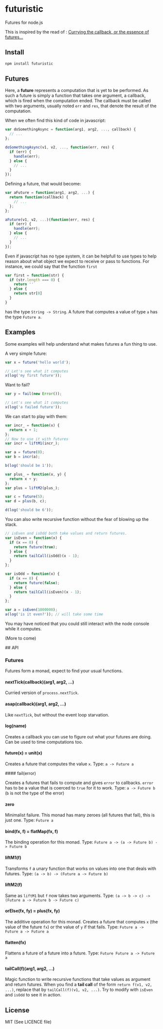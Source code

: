 futuristic
==========

Futures for node.js

This is inspired by the read of : [Currying the callback, or the essence of futures…](bjouhier.wordpress.com/2011/04/04/currying-the-callback-or-the-essence-of-futures/)

## Install

```bash
npm install futuristic
```

## Futures

Here, a **future** represents a computation that is yet to be performed.
As such a future is simply a function that takes one argument, a callback,
which is fired when the computation ended.
The callback must be called with two arguments, usually noted `err` and `res`,
that denote the result of the computation.

When we often find this kind of code in javascript:
```js
var doSomethingAsync = function(arg1, arg2, ..., callback) {
  // ...
};

doSomethingAsync(v1, v2, ..., function(err, res) {
  if (err) {
    handle(err);
  } else {
    // ...
  }
});
```
Defining a future, that would become:
```js
var aFuture = function(arg1, arg2, ...) {
  return function(callback) {
    // ...
  };
};

aFuture(v1, v2, ...)(function(err, res) {
  if (err) {
    handle(err);
  } else {
    // ...
  }
});
```

Even if javascript has no type system, it can be helpfull to use types to help
reason about what object we expect to receive or pass to functions.
For instance, we could say that the function `first`
```js
var first = function(str) {
  if (str.length === 0) {
    return ''
  } else {
    return str[0]
  }
}
```
has the type `String -> String`.
A future that computes a value of type `a` has the type `Future a`.

## Examples

Some examples will help understand what makes futures a fun thing to use.

A very simple future:
```js
var x = future('hello world');

// Let's see what it computes
x(log('my first future'));
```

Want to fail?
```js
var y = fail(new Error());

// Let's see what it computes
x(log('a failed future'));
```

We can start to play with them:
```js
var incr_ = function(x) {
  return x + 1;
};
// Now to use it with futures
var incr = liftM1(incr_);

var a = future(0);
var b = incr(a);

b(log('should be 1'));

var plus_ = function(x, y) {
  return x + y;
};
var plus = liftM2(plus_);

var c = future(5);
var d = plus(b, c);

d(log('should be 6'));
```

You can also write recursive function without the fear of blowing up
the stack.
```js
// isEven and isOdd both take values and return futures.
var isEven = function(x) {
  if (x == 0) {
    return future(true);
  } else {
    return tailCall(isOdd)(x - 1);
  }
};

var isOdd = function(x) {
  if (x == 0) {
    return future(false);
  } else {
    return tailCall(isEven)(x - 1);
  }
};

var a = isEven(1000000);
a(log('is it even?')); // will take some time
```

You may have noticed that you could still interact with the node console while
it computes.

(More to come)

## API

### Futures

Futures form a monad, expect to find your usual functions.

#### nextTick(callback)(arg1, arg2, ...)

Curried version of `process.nextTick`.

#### asap(callback)(arg1, arg2, ...)

Like `nextTick`, but without the event loop starvation.

#### log(name)

Creates a callback you can use to figure out what your futures are doing.
Can be used to time computations too.

#### future(x) = unit(x)

Creates a future that computes the value `x`.
Type: `a -> Future a`

#### fail(error)

Creates a futures that fails to compute and gives `error` to callbacks.
`error` has to be a value that is coerced to `true` for it to work.
Type: `a -> Future b` (`b` is not the type of the error)

#### zero

Minimalist failure.
This monad has many zeroes (all futures that fail), this is just one.
Type: `Future a`

#### bind(fx, f) = flatMap(fx, f)

The binding operation for this monad.
Type: `Future a -> (a -> Future b) -> Future b`

#### liftM1(f)

Transforms `f` a unary function that works on values into one that deals with futures.
Type: `(a -> b) -> (Future a -> Future b)`

#### liftM2(f)

Same as `liftM1` but `f` now takes two arguments.
Type: `(a -> b -> c) -> (Future a -> Future b -> Future c)`

#### orElse(fx, fy) = plus(fx, fy)

The additive operation for this monad.
Creates a future that computes `x` (the value of the future `fx`)
or the value of `y` if that fails.
Type: `Future a -> Future a -> Future a`

#### flatten(fx)

Flattens a future of a future into a future.
Type: `Future Future a -> Future a`

#### tailCall(f)(arg1, arg2, ...)

Magic function to write recursive functions that take values as argument and
return futures.
When you find a **tail call** of the form `return f(v1, v2, ...)`, replace that
by `tailCall(f)(v1, v2, ...)`.
Try to modify with `isEven` and `isOdd` to see it in action.

## License

MIT (See LICENCE file)

